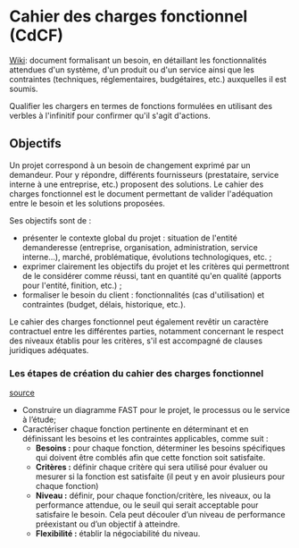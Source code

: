# Cahier des charges fonctionnel (CdCF) 

[Wiki](https://fr.wikipedia.org/wiki/Cahier_des_charges_fonctionnel): document formalisant un besoin, en détaillant les fonctionnalités attendues d'un système, d'un produit ou d'un service ainsi que les contraintes (techniques, réglementaires, budgétaires, etc.) auxquelles il est soumis.

Qualifier les chargers en termes de fonctions formulées en utilisant des verbles à l'infinitif pour confirmer qu'il s'agit d'actions.

## Objectifs

Un projet correspond à un besoin de changement exprimé par un  demandeur. Pour y répondre, différents fournisseurs (prestataire,  service interne à une entreprise, etc.) proposent des solutions. Le  cahier des charges fonctionnel est le document permettant de valider  l'adéquation entre le besoin et les solutions proposées.

Ses objectifs sont de :

- présenter le contexte global du projet : situation de l'entité  demanderesse (entreprise, organisation, administration, service  interne…), marché, problématique, évolutions technologiques, etc. ;
- exprimer clairement les objectifs du projet et les critères qui  permettront de le considérer comme réussi, tant en quantité qu'en  qualité (apports pour l'entité, finition, etc.) ;
- formaliser le besoin du client : fonctionnalités (cas d'utilisation) et contraintes (budget, délais, historique, etc.).

Le cahier des charges fonctionnel peut également revêtir un caractère contractuel entre les différentes parties, notamment concernant le  respect des niveaux établis pour les critères, s'il est accompagné de  clauses juridiques adéquates.

### Les étapes de création du cahier des charges fonctionnel 

[source](https://www.valueanalysis.ca/fps.php?lang=fr)



- Construire un diagramme FAST pour le projet, le processus ou le service à l’étude;
- Caractériser chaque fonction pertinente en déterminant et en définissant les besoins et les contraintes applicables, comme suit :
  - **Besoins :** pour chaque fonction, déterminer les besoins spécifiques qui doivent être comblés afin que cette fonction soit satisfaite.
  - **Critères :** définir chaque critère qui sera utilisé pour évaluer ou mesurer si la  fonction est satisfaite (il peut y en avoir plusieurs pour chaque  fonction)
  - **Niveau :**  définir, pour chaque  fonction/critère, les niveaux, ou la performance attendue, ou le seuil  qui serait acceptable pour satisfaire le besoin. Cela peut découler d’un niveau de performance préexistant ou d’un objectif à atteindre.
  - **Flexibilité :**  établir la négociabilité du niveau.